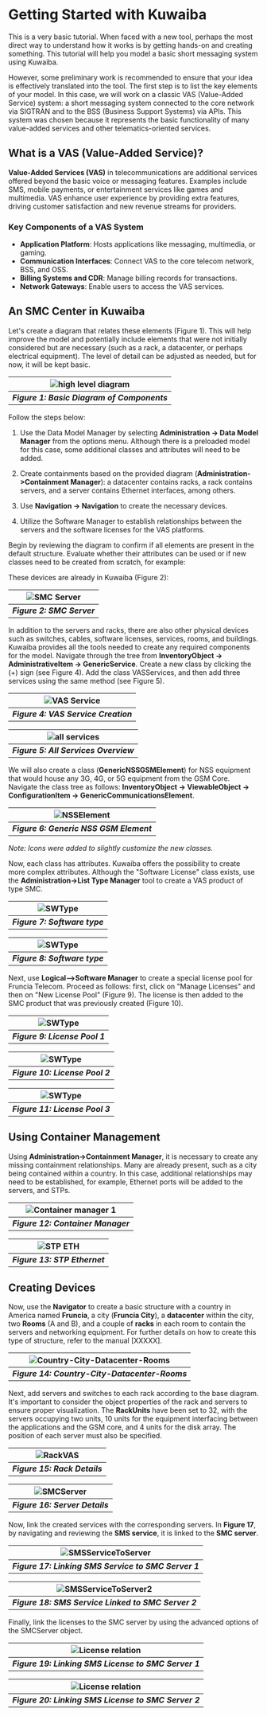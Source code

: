 # Getting Started with Kuwaiba 

This is a very basic tutorial. When faced with a new tool, perhaps the most direct way to understand how it works is by getting hands-on and creating something. This tutorial will help you model a basic short messaging system using Kuwaiba.

However, some preliminary work is recommended to ensure that your idea is effectively translated into the tool. The first step is to list the key elements of your model. In this case, we will work on a classic VAS (Value-Added Service) system: a short messaging system connected to the core network via SIGTRAN and to the BSS (Business Support Systems) via APIs. This system was chosen because it represents the basic functionality of many value-added services and other telematics-oriented services.

## What is a VAS (Value-Added Service)?

**Value-Added Services (VAS)** in telecommunications are additional services offered beyond the basic voice or messaging features. Examples include SMS, mobile payments, or entertainment services like games and multimedia. VAS enhance user experience by providing extra features, driving customer satisfaction and new revenue streams for providers.

### Key Components of a VAS System

- **Application Platform**: Hosts applications like messaging, multimedia, or gaming.
- **Communication Interfaces**: Connect VAS to the core telecom network, BSS, and OSS.
- **Billing Systems and CDR**: Manage billing records for transactions.
- **Network Gateways**: Enable users to access the VAS services.

## An SMC Center in Kuwaiba 

Let's create a diagram that relates these elements (Figure 1). This will help improve the model and potentially include elements that were not initially considered but are necessary (such as a rack, a datacenter, or perhaps electrical equipment). The level of detail can be adjusted as needed, but for now, it will be kept basic.

| ![high level diagram](images/basic_diagram.jpg) |
|:--:|
| ***Figure 1: Basic Diagram of Components*** |

Follow the steps below:

1. Use the Data Model Manager by selecting **Administration -> Data Model Manager** from the options menu. Although there is a preloaded model for this case, some additional classes and attributes will need to be added.

2. Create containments based on the provided diagram (**Administration->Containment Manager**): a datacenter contains racks, a rack contains servers, and a server contains Ethernet interfaces, among others.

3. Use **Navigation -> Navigation** to create the necessary devices.

4. Utilize the Software Manager to establish relationships between the servers and the software licenses for the VAS platforms.

Begin by reviewing the diagram to confirm if all elements are present in the default structure. Evaluate whether their attributes can be used or if new classes need to be created from scratch, for example:

These devices are already in Kuwaiba (Figure 2):

| ![SMC Server](images/DataModelManager01.jpg) |
|:--:|
| ***Figure 2: SMC Server*** |

In addition to the servers and racks, there are also other physical devices such as switches, cables, software licenses, services, rooms, and buildings. Kuwaiba provides all the tools needed to create any required components for the model. Navigate through the tree from **InventoryObject -> AdministrativeItem -> GenericService**. Create a new class by clicking the (+) sign (see Figure 4). Add the class VASServices, and then add three services using the same method (see Figure 5).

| ![VAS Service](images/VASService_Creation.jpg) |
|:--:|
| ***Figure 4: VAS Service Creation*** |

| ![all services](images/VASServices.jpg) |
|:--:|
| ***Figure 5: All Services Overview*** |

We will also create a class (**GenericNSSGSMElement**) for NSS equipment that would house any 3G, 4G, or 5G equipment from the GSM Core. Navigate the class tree as follows: **InventoryObject -> ViewableObject -> ConfigurationItem -> GenericCommunicationsElement**.

| ![NSSElement](images/NSSELEMNT.jpg) |
|:--:|
| ***Figure 6: Generic NSS GSM Element*** |

*Note: Icons were added to slightly customize the new classes.*

Now, each class has attributes. Kuwaiba offers the possibility to create more complex attributes. Although the "Software License" class exists, use the **Administration->List Type Manager** tool to create a VAS product of type SMC.

| ![SWType](images/SMCSoftwareType.jpg) |
|:--:|
| ***Figure 7: Software type*** |

| ![SWType](images/SMCSoftwareType2.jpg) |
|:--:|
| ***Figure 8: Software type*** |

Next, use **Logical-->Software Manager** to create a special license pool for Fruncia Telecom. Proceed as follows: first, click on "Manage Licenses" and then on "New License Pool" (Figure 9). The license is then added to the SMC product that was previously created (Figure 10).

| ![SWType](images/LicensePool.jpg) |
|:--:|
| ***Figure 9: License Pool 1*** |

| ![SWType](images/SMCLicense2.jpg) |
|:--:|
| ***Figure 10: License Pool 2*** |

| ![SWType](images/SMCLicense3.jpg) |
|:--:|
| ***Figure 11: License Pool 3*** |

## Using Container Management

Using **Administration->Containment Manager**, it is necessary to create any missing containment relationships. Many are already present, such as a city being contained within a country. In this case, additional relationships may need to be established, for example, Ethernet ports will be added to the servers, and STPs.

| ![Container manager 1](images/Contaimentmanager1.jpg) |
|:--:|
| ***Figure 12: Container Manager*** |

| ![STP ETH](images/STPETH.jpg) |
|:--:|
| ***Figure 13: STP Ethernet*** |

## Creating Devices

Now, use the **Navigator** to create a basic structure with a country in America named **Fruncia**, a city (**Fruncia City**), a **datacenter** within the city, two **Rooms** (A and B), and a couple of **racks** in each room to contain the servers and networking equipment. For further details on how to create this type of structure, refer to the manual [XXXXX].

| ![Country-City-Datacenter-Rooms](images/Country-City-Datacenter-Rooms.jpg) |
|:--:|
| ***Figure 14: Country-City-Datacenter-Rooms*** |

Next, add servers and switches to each rack according to the base diagram. It's important to consider the object properties of the rack and servers to ensure proper visualization. The **RackUnits** have been set to 32, with the servers occupying two units, 10 units for the equipment interfacing between the applications and the GSM core, and 4 units for the disk array. The position of each server must also be specified.

| ![RackVAS](images/RackVAS.jpg) |
|:--:|
| ***Figure 15: Rack Details*** |

| ![SMCServer](images/SMCServer.jpg) |
|:--:|
| ***Figure 16: Server Details*** |

Now, link the created services with the corresponding servers. In **Figure 17**, by navigating and reviewing the **SMS service**, it is linked to the **SMC server**.

| ![SMSServiceToServer](images/SMSServiceToServer.jpg) |
|:--:|
| ***Figure 17: Linking SMS Service to SMC Server 1*** |

| ![SMSServiceToServer2](images/SMSServiceToServer2.jpg) |
|:--:|
| ***Figure 18: SMS Service Linked to SMC Server 2*** |

Finally, link the licenses to the SMC server by using the advanced options of the SMCServer object.

| ![License relation](images/RelatetoLicense.jpg) |
|:--:|
| ***Figure 19: Linking SMS License to SMC Server 1*** |

| ![License relation](images/RelatetoLicense2.jpg) |
|:--:|
| ***Figure 20: Linking SMS License to SMC Server 2*** |


